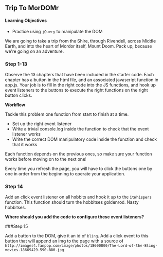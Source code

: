 ## Trip To MorDOMr

#### Learning Objectives

- Practice using `jQuery` to manipulate the DOM

We are going to take a trip from the Shire, through Rivendell, across Middle
Earth, and into the heart of Mordor itself, Mount Doom. Pack up, because we're
going on an adventure.

### Step 1-13

Observe the 13 chapters that have been included in the starter code. Each
chapter has a button in the html file, and an associated javascript function in
app.js. Your job is to fill in the right code into the JS functions, and hook up
event listeners to the buttons to execute the right functions on the right
button clicks.

**Workflow**

Tackle this problem one function from start to finish at a time.

* Set up the right event listener
* Write a trivial console.log inside the function to check that the event
  listener works
* Write the correct DOM manipulatory code inside the function and check that it
  works

Each function depends on the previous ones, so make sure your function works
before moving on to the next one!

Every time you refresh the page, you will have to click the buttons one by one
in order from the beginning to operate your application.

### Step 14

Add an click event listener on all hobbits and hook it up to the `itWhispers`
function. This function should turn the hobbitses goldenrod. Nasty hobbitses.

**Where should you add the code to configure these event listeners?**


###Step 15 

Add a button to the DOM, give it an id of `bling`. Add a click event to this button that will append an img to the page with a source of `http://images4.fanpop.com/image/photos/18600000/The-Lord-of-the-Bling-movies-18669429-590-880.jpg`
